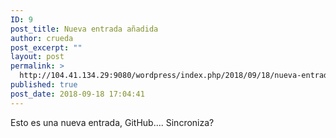 ```yaml
---
ID: 9
post_title: Nueva entrada añadida
author: crueda
post_excerpt: ""
layout: post
permalink: >
  http://104.41.134.29:9080/wordpress/index.php/2018/09/18/nueva-entrada-anadida/
published: true
post_date: 2018-09-18 17:04:41
---
```

Esto es una nueva entrada, GitHub.... Sincroniza?